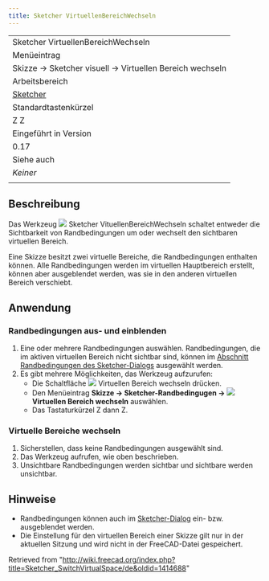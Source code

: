 ```yaml
---
title: Sketcher VirtuellenBereichWechseln
---
```


|                                                            |
| ---------------------------------------------------------- |
| Sketcher VirtuellenBereichWechseln                         |
| Menüeintrag                                                |
| Skizze → Sketcher visuell → Virtuellen Bereich wechseln    |
| Arbeitsbereich                                             |
| [Sketcher](/Sketcher_Workbench/de "Sketcher Workbench/de") |
| Standardtastenkürzel                                       |
| Z Z                                                        |
| Eingeführt in Version                                      |
| 0.17                                                       |
| Siehe auch                                                 |
| _Keiner_                                                   |
|                                                            |

## Beschreibung

Das Werkzeug ![](/images/Sketcher_SwitchVirtualSpace.svg) Sketcher VituellenBereichWechseln schaltet entweder die Sichtbarkeit von Randbedingungen um oder wechselt den sichtbaren virtuellen Bereich.

Eine Skizze besitzt zwei virtuelle Bereiche, die Randbedingungen enthalten können. Alle Randbedingungen werden im virtuellen Hauptbereich erstellt, können aber ausgeblendet werden, was sie in den anderen virtuellen Bereich verschiebt.

## Anwendung

### Randbedingungen aus- und einblenden

1. Eine oder mehrere Randbedingungen auswählen. Randbedingungen, die im aktiven virtuellen Bereich nicht sichtbar sind, können im [Abschnitt Randbedingungen des Sketcher-Dialogs](/Sketcher_Dialog/de#Randbedingungen "Sketcher Dialog/de") ausgewählt werden.
2. Es gibt mehrere Möglichkeiten, das Werkzeug aufzurufen:
   - Die Schaltfläche ![](/images/Sketcher_SwitchVirtualSpace.svg) Virtuellen Bereich wechseln drücken.
   - Den Menüeintrag **Skizze → Sketcher-Randbedingugen → ![](/images/Sketcher_SwitchVirtualSpace.svg) Virtuellen Bereich wechseln** auswählen.
   - Das Tastaturkürzel Z dann Z.

### Virtuelle Bereiche wechseln

1. Sicherstellen, dass keine Randbedingungen ausgewählt sind.
2. Das Werkzeug aufrufen, wie oben beschrieben.
3. Unsichtbare Randbedingungen werden sichtbar und sichtbare werden unsichtbar.

## Hinweise

- Randbedingungen können auch im [Sketcher-Dialog](/Sketcher_Dialog#Constraints/de "Sketcher Dialog") ein- bzw. ausgeblendet werden.
- Die Einstellung für den virtuellen Bereich einer Skizze gilt nur in der aktuellen Sitzung und wird nicht in der FreeCAD-Datei gespeichert.

Retrieved from "<http://wiki.freecad.org/index.php?title=Sketcher_SwitchVirtualSpace/de&oldid=1414688>"
